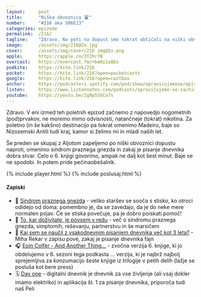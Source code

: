 ```yaml
---
layout: 	post
title:  	"Niška obvoznica 🛣️"
number: 	"#216 aka S06E13"
categories:	epizode
permalink:	/216/
tagline: 	"Zdravo. Na poti na dopust smo tokrat obtičali na niški obvoznici, a se kaj kmalu preselimo na Madeiro, oz Nizozemske Antile, ker tja hodijo hupi frudi(ke) naših let."
image:		/assets/img/216@2x.jpg
cover:		/assets/img/cover/216 img@2x.png
apple:		https://apple.co/3Y2hr7B
overcast:	https://overcast.fm/+beHi1u8Eo
podkite:	https://kite.link/216
pocket:		https://kite.link/216?open=pocketcasts
google:		https://kite.link/216?open=castbox
anchor:		https://podcasters.spotify.com/pod/show/opravicujemose/episodes/Nika-obvoznica-e2m16r8
listen:		https://www.listennotes.com/podcasts/opravičujemo-se-za/niška-obvoznica-aIZjHrEG82_/embed/
youtube:	https://youtu.be/2g9pSSOCo7s
---
```


Zdravo. V eni izmed teh poletnih epizod začnemo z napovedjo nogometnih (pod)prvakov, ne moremo mimo odvisnosti, natančneje (tokrat) nikotina. Za poletno (in še kakšno) destinacijo pa tokrat omenimo Madeiro, baje so Nizozemski Antili tudi kraj, kamor si želimo mi in mladi naših let. 

Še preden se skupaj z Aljotom zapeljemo po niški obvoznici dopustu naproti, omenimo sindrom praznega gnezda in zakaj je pisanje dnevnika dobra stvar. Celo o 6. knjigi govorimo, ampak ne dalj kot šest minut. Baje se ne spodobi. In potem pride pečinaobešalnik. 

{% include player.html %}
{% include poslusaj.html %}

<!--break-->

#### Zapiski

- 🪹 [Sindrom praznega gnezda](https://sensa.metropolitan.si/osebna-rast/stiske-starsev-ko-otroci-odidejo-od-doma-sindrom-praznega-gnezda/) - veliko staršev se sooča s stisko, ko otroci odidejo od doma: pomembno je, da se zavedajo, da je do neke mere normalen pojav. Če se stiska povečuje, pa je dobro poiskati pomoč! 
- 👫 [To, kar doživljate, je povsem v redu](https://hedepy.si/o-dusevnem-zdravju/sindrom-praznega-gnezda) - več o sindromu praznega gnezda, simptomih, reševanju, partnerstvu in še marsičem 
- 📔 [Kaj sem se naučil z vsakodnevnim pisanjem dnevnika več kot 3 leta?](https://mr.si/) - Miha Rekar v zapisu pove, zakaj je pisanje dnevnika fajn 
- 🎧 [Eoin Colfer - And Another Thing...](https://www.audible.com/pd/And-Another-Thing-Audiobook/B002V0M3PC) - zvočna verzija 6. knjige, ki jo obdelujemo v 6. sezoni tega podkasta ... verzija, ki je najbrž najbolj sprejemljiva za konzumacijo šeste knjige iz trilogije v petih delih (lažje se posluša kot bere press) 
- 🗓️ [Day one](https://dayoneapp.com/) - digitalni dnevnik je dnevnik za vse življenje (ali vsaj dokler imamo elektriko) in aplikacija št. 1 za pisanje dnevnika, priporoča tudi naš Peli 